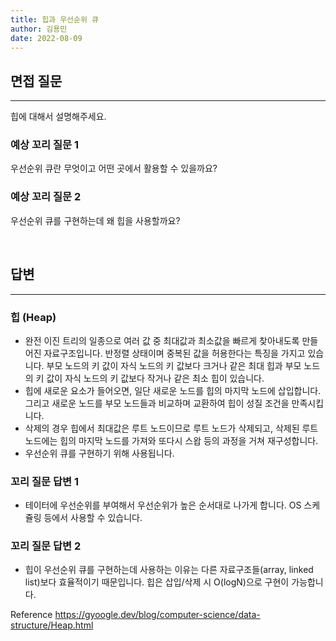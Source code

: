 ```yaml
---
title: 힙과 우선순위 큐
author: 김용민
date: 2022-08-09
---
```


## 면접 질문

---

힙에 대해서 설명해주세요.

### 예상 꼬리 질문 1

우선순위 큐란 무엇이고 어떤 곳에서 활용할 수 있을까요?

### 예상 꼬리 질문 2

우선순위 큐를 구현하는데 왜 힙을 사용할까요?

<br>

## 답변

---

### 힙 (Heap)

* 완전 이진 트리의 일종으로 여러 값 중 최대값과 최소값을 빠르게 찾아내도록 만들어진 자료구조입니다. 반정렬 상태이며 중복된 값을 허용한다는 특징을 가지고 있습니다. 부모 노드의 키 값이 자식 노드의 키 값보다 크거나 같은 최대 힙과 부모 노드의 키 값이 자식 노드의 키 값보다 작거나 같은 최소 힙이 있습니다.
* 힙에 새로운 요소가 들어오면, 일단 새로운 노드를 힙의 마지막 노드에 삽입합니다. 그리고 새로운 노드를 부모 노드들과 비교하며 교환하여 힙이 성질 조건을 만족시킵니다.
* 삭제의 경우 힙에서 최대값은 루트 노드이므로 루트 노드가 삭제되고, 삭제된 루트 노드에는 힙의 마지막 노드를 가져와 또다시 스왑 등의 과정을 거쳐 재구성합니다.
* 우선순위 큐를 구현하기 위해 사용됩니다.

### 꼬리 질문 답변 1

* 테이터에 우선순위를 부여해서 우선순위가 높은 순서대로 나가게 합니다. OS 스케쥴링 등에서 사용할 수 있습니다.


### 꼬리 질문 답변 2

* 힙이 우선순위 큐를 구현하는데 사용하는 이유는 다른 자료구조들(array, linked list)보다 효율적이기 때문입니다. 힙은 삽입/삭제 시 O(logN)으로 구현이 가능합니다.

Reference https://gyoogle.dev/blog/computer-science/data-structure/Heap.html
